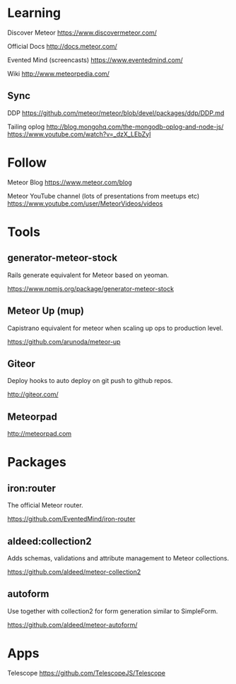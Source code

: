 Learning
========

Discover Meteor
https://www.discovermeteor.com/

Official Docs
http://docs.meteor.com/

Evented Mind (screencasts)
https://www.eventedmind.com/

Wiki
http://www.meteorpedia.com/

Sync
----

DDP
https://github.com/meteor/meteor/blob/devel/packages/ddp/DDP.md

Tailing oplog
http://blog.mongohq.com/the-mongodb-oplog-and-node-js/
https://www.youtube.com/watch?v=_dzX_LEbZyI

Follow
======

Meteor Blog
https://www.meteor.com/blog

Meteor YouTube channel (lots of presentations from meetups etc)
https://www.youtube.com/user/MeteorVideos/videos

Tools
=====

## generator-meteor-stock

Rails generate equivalent for Meteor based on yeoman.

https://www.npmjs.org/package/generator-meteor-stock

## Meteor Up (mup)

Capistrano equivalent for meteor when scaling up ops to production level.

https://github.com/arunoda/meteor-up

## Giteor

Deploy hooks to auto deploy on git push to github repos.

http://giteor.com/

## Meteorpad

http://meteorpad.com

Packages
========

## iron:router

The official Meteor router.

https://github.com/EventedMind/iron-router

## aldeed:collection2

Adds schemas, validations and attribute management to Meteor collections.

https://github.com/aldeed/meteor-collection2

## autoform

Use together with collection2 for form generation similar to SimpleForm.

https://github.com/aldeed/meteor-autoform/

Apps
====

Telescope
https://github.com/TelescopeJS/Telescope
